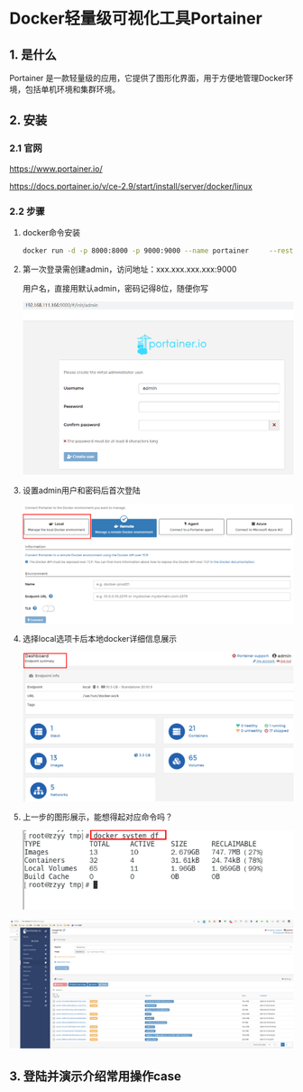 # Docker轻量级可视化工具Portainer

## 1. 是什么

Portainer 是一款轻量级的应用，它提供了图形化界面，用于方便地管理Docker环境，包括单机环境和集群环境。



## 2. 安装

### 2.1 官网

https://www.portainer.io/

https://docs.portainer.io/v/ce-2.9/start/install/server/docker/linux

### 2.2 步骤

1. docker命令安装

   ```sh
   docker run -d -p 8000:8000 -p 9000:9000 --name portainer     --restart=always     -v /var/run/docker.sock:/var/run/docker.sock     -v portainer_data:/data     portainer/portainer
   ```

   

2. 第一次登录需创建admin，访问地址：xxx.xxx.xxx.xxx:9000

   用户名，直接用默认admin，密码记得8位，随便你写

   ![image-20220118203657097](images/image-20220118203657097.png)

3. 设置admin用户和密码后首次登陆

   ![image-20220118203638896](images/image-20220118203638896.png)

4. 选择local选项卡后本地docker详细信息展示

   ![image-20220118203606039](images/image-20220118203606039.png)

5. 上一步的图形展示，能想得起对应命令吗？

   ![image-20220118203551669](images/image-20220118203551669.png)

<img src="images/image-20220118203450146.png" alt="image-20220118203450146" style="zoom:67%;" />



## 3. 登陆并演示介绍常用操作case

